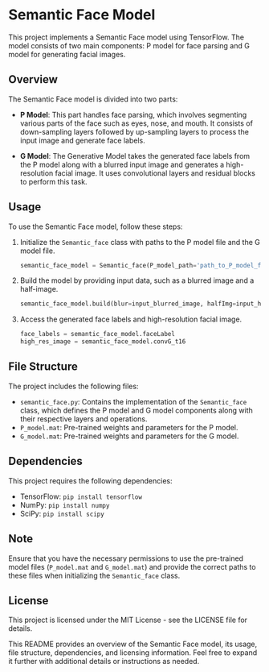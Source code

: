 # Semantic Face Model

This project implements a Semantic Face model using TensorFlow. The model consists of two main components: P model for face parsing and G model for generating facial images.

## Overview

The Semantic Face model is divided into two parts:

- **P Model**: This part handles face parsing, which involves segmenting various parts of the face such as eyes, nose, and mouth. It consists of down-sampling layers followed by up-sampling layers to process the input image and generate face labels.

- **G Model**: The Generative Model takes the generated face labels from the P model along with a blurred input image and generates a high-resolution facial image. It uses convolutional layers and residual blocks to perform this task.

## Usage

To use the Semantic Face model, follow these steps:

1. Initialize the `Semantic_face` class with paths to the P model file and the G model file.

   ```python
   semantic_face_model = Semantic_face(P_model_path='path_to_P_model_file.mat', G_model_path='path_to_G_model_file.mat')
   ```

2. Build the model by providing input data, such as a blurred image and a half-image.

   ```python
   semantic_face_model.build(blur=input_blurred_image, halfImg=input_half_image)
   ```

3. Access the generated face labels and high-resolution facial image.

   ```python
   face_labels = semantic_face_model.faceLabel
   high_res_image = semantic_face_model.convG_t16
   ```

## File Structure

The project includes the following files:

- `semantic_face.py`: Contains the implementation of the `Semantic_face` class, which defines the P model and G model components along with their respective layers and operations.
- `P_model.mat`: Pre-trained weights and parameters for the P model.
- `G_model.mat`: Pre-trained weights and parameters for the G model.

## Dependencies

This project requires the following dependencies:

- TensorFlow: `pip install tensorflow`
- NumPy: `pip install numpy`
- SciPy: `pip install scipy`

## Note

Ensure that you have the necessary permissions to use the pre-trained model files (`P_model.mat` and `G_model.mat`) and provide the correct paths to these files when initializing the `Semantic_face` class.

## License

This project is licensed under the MIT License - see the LICENSE file for details.

This README provides an overview of the Semantic Face model, its usage, file structure, dependencies, and licensing information. Feel free to expand it further with additional details or instructions as needed.
